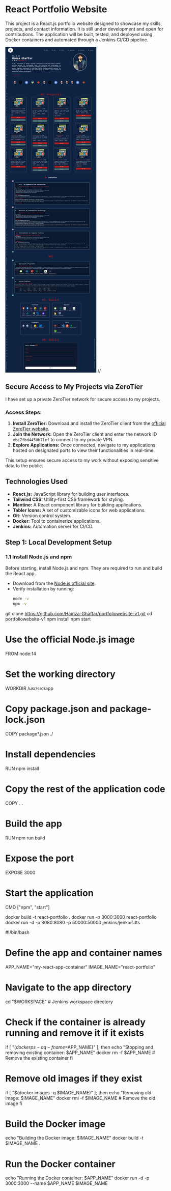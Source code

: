 # React Portfolio Website

This project is a React.js portfolio website designed to showcase my skills, projects, and contact information. It is still under development and open for contributions. The application will be built, tested, and deployed using Docker containers and automated through a Jenkins CI/CD pipeline.

![alt text](public/react-2.0.png) //

## Secure Access to My Projects via ZeroTier

I have set up a private ZeroTier network for secure access to my projects.

### Access Steps:

1. **Install ZeroTier:** Download and install the ZeroTier client from the [official ZeroTier website](https://www.zerotier.com/download/).
2. **Join the Network:** Open the ZeroTier client and enter the network ID `ebe7fbd4450b71ef` to connect to my private VPN.
3. **Explore Applications:** Once connected, navigate to my applications hosted on designated ports to view their functionalities in real-time.

This setup ensures secure access to my work without exposing sensitive data to the public.

## Technologies Used

- **React.js:** JavaScript library for building user interfaces.
- **Tailwind CSS:** Utility-first CSS framework for styling.
- **Mantine:** A React component library for building applications.
- **Tabler Icons:** A set of customizable icons for web applications.
- **Git:** Version control system.
- **Docker:** Tool to containerize applications.
- **Jenkins:** Automation server for CI/CD.

## Step 1: Local Development Setup

### 1.1 Install Node.js and npm

Before starting, install Node.js and npm. They are required to run and build the React app.

- Download from the [Node.js official site](https://nodejs.org/).
- Verify installation by running:
  ```bash
  node -v
  npm -v
  ```

git clone https://github.com/Hamza-Ghaffar/portfoliowebsite-v1.git
cd portfoliowebsite-v1
npm install
npm start

# Use the official Node.js image

FROM node:14

# Set the working directory

WORKDIR /usr/src/app

# Copy package.json and package-lock.json

COPY package\*.json ./

# Install dependencies

RUN npm install

# Copy the rest of the application code

COPY . .

# Build the app

RUN npm run build

# Expose the port

EXPOSE 3000

# Start the application

CMD ["npm", "start"]

docker build -t react-portfolio .
docker run -p 3000:3000 react-portfolio
docker run -d -p 8080:8080 -p 50000:50000 jenkins/jenkins:lts

#!/bin/bash

# Define the app and container names

APP_NAME="my-react-app-container"
IMAGE_NAME="react-portfolio"

# Navigate to the app directory

cd "$WORKSPACE" # Jenkins workspace directory

# Check if the container is already running and remove it if it exists

if [ "$(docker ps -aq -f name=$APP_NAME)" ]; then
echo "Stopping and removing existing container: $APP_NAME"
docker rm -f $APP_NAME # Remove the existing container
fi

# Remove old images if they exist

if [ "$(docker images -q $IMAGE_NAME)" ]; then
echo "Removing old image: $IMAGE_NAME"
docker rmi -f $IMAGE_NAME # Remove the old image
fi

# Build the Docker image

echo "Building the Docker image: $IMAGE_NAME"
docker build -t $IMAGE_NAME .

# Run the Docker container

echo "Running the Docker container: $APP_NAME"
docker run -d -p 3000:3000 --name $APP_NAME $IMAGE_NAME
